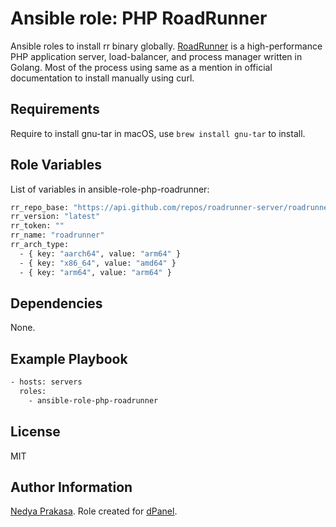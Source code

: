 Ansible role: PHP RoadRunner
=========

Ansible roles to install rr binary globally. [RoadRunner] is a high-performance PHP application server, load-balancer, and process manager written in Golang. Most of the process using same as a mention in official documentation to install manually using curl.

Requirements
------------

Require to install gnu-tar in macOS, use `brew install gnu-tar` to install.

Role Variables
--------------

List of variables in ansible-role-php-roadrunner:

```sh
rr_repo_base: "https://api.github.com/repos/roadrunner-server/roadrunner"
rr_version: "latest"
rr_token: ""
rr_name: "roadrunner"
rr_arch_type:
  - { key: "aarch64", value: "arm64" }
  - { key: "x86_64", value: "amd64" }
  - { key: "arm64", value: "arm64" }
```


Dependencies
------------

None.

Example Playbook
----------------

```sh
- hosts: servers
  roles:
    - ansible-role-php-roadrunner
```

License
-------

MIT

Author Information
------------------

[Nedya Prakasa]. Role created for [dPanel].

[dPanel]: https://cloud.terpusat.com/
[Nedya Prakasa]: https://github.com/prakasa1904
[mit]: https://opensource.org/licenses/MIT
[RoadRunner]: https://roadrunner.dev/
[devetek]: https://github.com/devetek